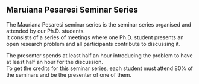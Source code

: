 ## Maruiana Pesaresi Seminar Series

The Mauriana Pesaresi seminar series is the seminar series organised and attended by our Ph.D. students. <br>
It consists of a series of meetings where one Ph.D. student presents an open research problem and all participants contribute to discussing it.


The presenter spends at least half an hour introducing the problem to have at least half an hour for the discussion. <br>
To get the credits for this seminar series, each student must attend 80% of the seminars and be the presenter of one of them. <br>
